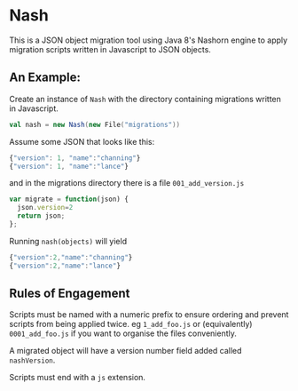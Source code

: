 Nash
===

This is a JSON object migration tool using Java 8's Nashorn engine to
apply migration scripts written in Javascript to JSON objects.

An Example:
---

Create an instance of `Nash` with the directory containing migrations written in Javascript.
 
```scala
val nash = new Nash(new File("migrations"))
```

Assume some JSON that looks like this:

```js
{"version": 1, "name":"channing"}
{"version": 1, "name":"lance"}
```

and in the migrations directory there is a file `001_add_version.js`

```js
var migrate = function(json) {
  json.version=2
  return json;
};
```

Running `nash(objects)` will yield

```js
{"version":2,"name":"channing"}
{"version":2,"name":"lance"}
```

Rules of Engagement
---
Scripts must be named with a numeric prefix to ensure ordering and prevent
scripts from being applied twice. eg `1_add_foo.js` or
(equivalently) `0001_add_foo.js` if you want to organise the files conveniently.

A migrated object will have a version number field added called `nashVersion`.

Scripts must end with a `js` extension.